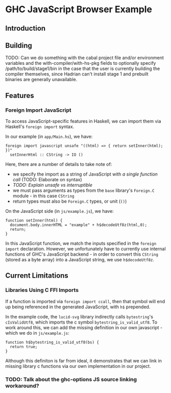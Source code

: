 
# GHC JavaScript Browser Example

## Introduction


## Building

TODO: Can we do something with the cabal project file and/or environment variables and the with-compiler/with-hs-pkg fields to optionally specify /path/to/build/stage1/bin in the case that the user is currently building the compiler themselves, since Hadrian can't install stage 1 and prebuilt binaries are generally unavailable.

## Features

### Foreign Import JavaScript

To access JavaScript-specific features in Haskell, we can import them via Haskell's `foreign import` syntax.

In our example (in `app/Main.hs`), we have:
```
foreign import javascript unsafe "((html) => { return setInner(html); })"
  setInnerHtml :: CString -> IO ()
```

Here, there are a number of details to take note of:
- we specify the import as a string of JavaScript with _a single function call_ (TODO: Elaborate on syntax)
- _TODO: Explain unsafe vs interruptible_
- we must pass arguments as types from the `base` library's `Foreign.C` module - in this case `CString`
- return types must also be `Foreign.C` types, or unit (`()`)

On the JavaScript side (in `js/example.js`), we have:
```
function setInner(html) {
  document.body.innerHTML = "example" + h$decodeUtf8z(html,0);
  return;
}
```

In this JavaScript function, we match the inputs specified in the `foreign import` declaration. However, we unfortunately have to currently use internal functions of GHC's JavaScript backend - in order to convert this `CString` (stored as a byte array) into a JavaScript string, we use `h$decodeUtf8z`.

## Current Limitations

### Libraries Using C FFI Imports

If a function is imported via `foreign import ccall`, then that symbol will end up being referenced in the generated JavaScript, with `h$` prepended.

In the example code, the `lucid-svg` library indirectly calls `bytestring`'s `cIsValidUtf8`, which imports the c symbol `bytestring_is_valid_utf8`. To work around this, we can add the missing definition in our own javascript - which we do in `js/example.js`:

```
function h$bytestring_is_valid_utf8(bs) {
  return true;
}
```

Although this definiton is far from ideal, it demonstrates that we can link in missing library c functions via our own implementation in our project.

### TODO: Talk about the ghc-options JS source linking workaround?
